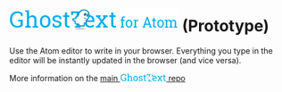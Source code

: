 # ![GhostText for Atom](https://raw.githubusercontent.com/Cacodaimon/GhostText-for-Chrome/b803b1cb9316a53cfeefd974f37f2edfe0421620/promo/gt_banner-for-atom.png) (Prototype)
Use the Atom editor to write in your browser. Everything you type in the editor will be instantly updated in the browser (and vice versa).

More information on the [main <img alt="GhostText" src="https://raw.githubusercontent.com/Cacodaimon/GhostText-for-Chrome/master/promo/gt_banner.png" height="20px" valign="-5px"> repo](https://github.com/GhostText/GhostText)
